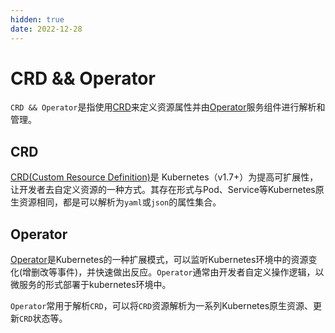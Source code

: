 ```yaml
---
hidden: true
date: 2022-12-28
---
```


# CRD && Operator

`CRD && Operator`是指使用[CRD](#crd)来定义资源属性并由[Operator](#operator)服务组件进行解析和管理。
## CRD

[CRD(Custom Resource Definition)](https://kubernetes.io/zh-cn/docs/concepts/extend-kubernetes/api-extension/custom-resources/#customresourcedefinitions)是 Kubernetes（v1.7+）为提高可扩展性，让开发者去自定义资源的一种方式。其存在形式与Pod、Service等Kubernetes原生资源相同，都是可以解析为`yaml`或`json`的属性集合。

## Operator

[Operator](https://kubernetes.io/zh-cn/docs/concepts/extend-kubernetes/operator/)是Kubernetes的一种扩展模式，可以监听Kubernetes环境中的资源变化(增删改等事件)，并快速做出反应。`Operator`通常由开发者自定义操作逻辑，以微服务的形式部署于kubernetes环境中。


`Operator`常用于解析`CRD`，可以将`CRD`资源解析为一系列Kubernetes原生资源、更新`CRD`状态等。

